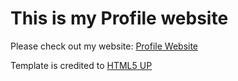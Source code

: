 # This is my Profile website

Please check out my website: [Profile Website](https://ngquocthang.netlify.com/)

Template is credited to [HTML5 UP](https://html5up.net/)
